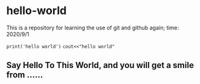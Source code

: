 # hello-world
This is a repository for learning the use of git and github again; time: 2020/9/1 

`print('hello world')`
`cout<<"hello world"`

## Say Hello To This World, and you will get a smile from ......

